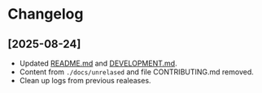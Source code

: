 # Changelog

## [2025-08-24]

- Updated [README.md](README.md) and [DEVELOPMENT.md](DEVELOPMENT.md).
- Content from `./docs/unrelased` and file CONTRIBUTING.md removed.
- Clean up logs from previous realeases.
